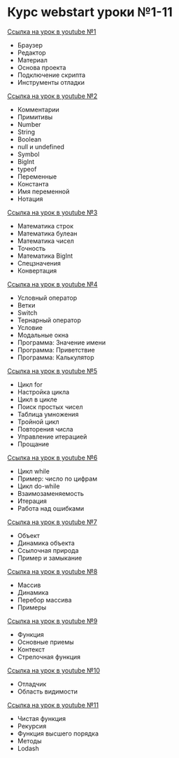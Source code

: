 # Курс webstart уроки №1-11

[Ссылка на урок в youtube №1](https://www.youtube.com/watch?v=KFLp9mgYVgM&list=PL9mlH9etz6DyLE5_oFSdbzKnsRB_Wq2_I&index=1)

- Браузер
- Редактор
- Материал
- Основа проекта
- Подключение скрипта
- Инструменты отладки

[Ссылка на урок в youtube №2](https://www.youtube.com/watch?v=kuDZ4zHgCuM&list=PL9mlH9etz6DyxCwks1tdVzlYhSxrsrjJ4&index=2)

- Комментарии
- Примитивы
- Number
- String
- Boolean
- null и undefined
- Symbol
- BigInt
- typeof
- Переменные
- Константа
- Имя переменной
- Нотация

[Ссылка на урок в youtube №3](https://www.youtube.com/watch?v=9oRbWf9bv40&list=PL9mlH9etz6DyLE5_oFSdbzKnsRB_Wq2_I&index=3)

- Математика строк
- Математика булеан
- Математика чисел
- Точность
- Математика BigInt
- Спецзначения
- Конвертация

[Ссылка на урок в youtube №4](https://www.youtube.com/watch?v=D94_ltt8ulM&list=PL9mlH9etz6DyLE5_oFSdbzKnsRB_Wq2_I&index=4)

- Условный оператор
- Ветки
- Switch
- Тернарный оператор
- Условие
- Модальные окна
- Программа: Значение имени
- Программа: Приветствие
- Программа: Калькулятор

[Ссылка на урок в youtube №5](https://www.youtube.com/watch?v=Q6mOvR3AXmk&list=PL9mlH9etz6DyLE5_oFSdbzKnsRB_Wq2_I&index=5)

- Цикл for
- Настройка цикла
- Цикл в цикле
- Поиск простых чисел
- Таблица умножения
- Тройной цикл
- Повторения числа
- Управление итерацией
- Прощание

[Ссылка на урок в youtube №6](https://www.youtube.com/watch?v=ktU_0ThU65U&list=PL9mlH9etz6DyLE5_oFSdbzKnsRB_Wq2_I&index=6)

- Цикл while
- Пример: число по цифрам
- Цикл do-while
- Взаимозаменяемость
- Итерация
- Работа над ошибками

[Ссылка на урок в youtube №7](https://www.youtube.com/watch?v=VuVfokfmIPs&list=PL9mlH9etz6DyLE5_oFSdbzKnsRB_Wq2_I&index=7)

- Объект
- Динамика объекта
- Ссылочная природа
- Пример и замыкание

[Ссылка на урок в youtube №8](https://www.youtube.com/watch?v=Ftt1F_rxu6k&list=PL9mlH9etz6DyLE5_oFSdbzKnsRB_Wq2_I&index=8)

- Массив
- Динамика
- Перебор массива
- Примеры

[Ссылка на урок в youtube №9](https://www.youtube.com/watch?v=cRHIfKBSbEg&list=PL9mlH9etz6DyLE5_oFSdbzKnsRB_Wq2_I&index=9)

- Функция
- Основные приемы
- Контекст
- Стрелочная функция

[Ссылка на урок в youtube №10](https://www.youtube.com/watch?v=xdxSOHo9sUA&list=PL9mlH9etz6DyLE5_oFSdbzKnsRB_Wq2_I&index=10)

- Отладчик
- Область видимости

[Ссылка на урок в youtube №11](https://www.youtube.com/watch?v=7PHLuIdiOaI&list=PL9mlH9etz6DyLE5_oFSdbzKnsRB_Wq2_I&index=11)

- Чистая функция
- Рекурсия
- Функция высшего порядка
- Методы
- Lodash
